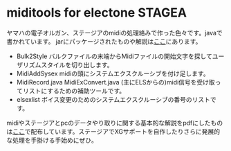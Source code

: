 miditools for electone STAGEA
=========

ヤマハの電子オルガン、ステージアのmidiの処理絡みで作った色々です。javaで書かれています。
jarにパッケージされたものや解説は[ここ](http://user.ecc.u-tokyo.ac.jp/users/user-13080/elec/)にあります。

- Bulk2Style バルクファイルの末端からMidiファイルの開始文字を探してユーザリズムスタイルを切り出します。
- MidiAddSysex midiの頭にシステムエクスクルーシブを付け足します。
- MidiRecord.java MidiExConvert.java (主にELSからの)midi信号を受け取ってリストにするための補助ツールです。
- elsexlist ボイス変更のためのシステムエクスクルーシブの番号のリストです。

midiやステージアとpcのデータやり取りに関する基本的な解説をpdfにしたものは[ここ](http://user.ecc.u-tokyo.ac.jp/users/user-13080/elec/manual/els_pc.pdf)で配布しています。ステージアでXGサポートを自作したりさらに発展的な処理を手掛ける手始めにぜひ。
